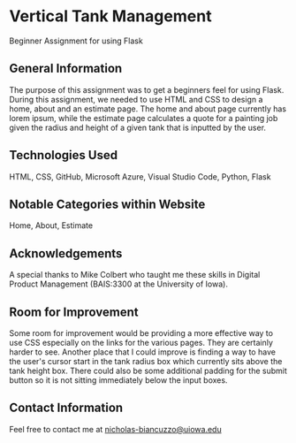 # Vertical Tank Management
Beginner Assignment for using Flask

## General Information
The purpose of this assignment was to get a beginners feel for using Flask. During this assignment, we needed to use HTML and CSS to design a home, about and an estimate page. The home and about page currently has lorem ipsum, while the estimate page calculates a quote for a painting job given the radius and height of a given tank that is inputted by the user.

## Technologies Used
HTML, CSS, GitHub, Microsoft Azure, Visual Studio Code, Python, Flask

## Notable Categories within Website
Home, About, Estimate

## Acknowledgements
A special thanks to Mike Colbert who taught me these skills in Digital Product Management (BAIS:3300 at the University of Iowa).

## Room for Improvement
Some room for improvement would be providing a more effective way to use CSS especially on the links for the various pages. They are certainly harder to see. Another place that I could improve is finding a way to have the user's cursor start in the tank radius box which currently sits above the tank height box. There could also be some additional padding for the submit button so it is not sitting immediately below the input boxes.

## Contact Information
Feel free to contact me at nicholas-biancuzzo@uiowa.edu
